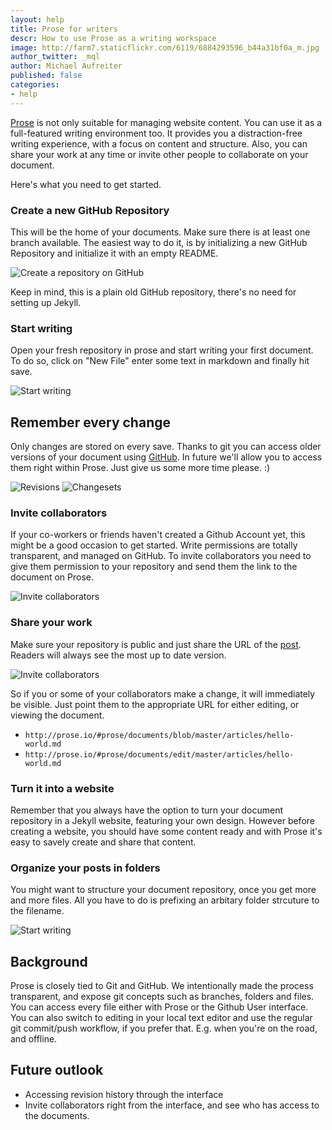 ```yaml
---
layout: help
title: Prose for writers
descr: How to use Prose as a writing workspace 
image: http://farm7.staticflickr.com/6119/6884293596_b44a31bf0a_m.jpg
author_twitter: _mql
author: Michael Aufreiter
published: false
categories:
- help
---
```

[Prose](http://prose.io) is not only suitable for managing website content. You can use it as a full-featured writing environment too. It provides you a distraction-free writing experience, with a focus on content and structure. Also, you can share your work at any time or invite other people to collaborate on your document. 

Here's what you need to get started.

### Create a new GitHub Repository

This will be the home of your documents. Make sure there is at least one branch available. The easiest way to do it, is by initializing a new GitHub Repository and initialize it with an empty README. 

![Create a repository on GitHub](http://prose.io/images/screenshots/prose-for-writers/create-repository.png)

Keep in mind, this is a plain old GitHub repository, there's no need for setting up Jekyll.


### Start writing

Open your fresh repository in prose and start writing your first document. To do so, click on "New File" enter some text in markdown and finally hit save.

![Start writing](http://prose.io/images/screenshots/prose-for-writers/start-writing.png)


## Remember every change

Only changes are stored on every save. Thanks to git you can access older versions of your document using [GitHub](https://github.com/prose/documents/commits/master). In future we'll allow you to access them right within Prose. Just give us some more time please. :)

![Revisions](http://prose.io/images/screenshots/prose-for-writers/revisions.png)
![Changesets](http://prose.io/images/screenshots/prose-for-writers/changesets.png)


### Invite collaborators

If your co-workers or friends haven't created a Github Account yet, this might be a good occasion to get started. Write permissions are totally transparent, and managed on GitHub. To invite collaborators you need to give them permission to your repository and send them the link to the document on Prose.

![Invite collaborators](http://prose.io/images/screenshots/prose-for-writers/add-collaborators.png)

### Share your work

Make sure your repository is public and just share the URL of the [post](http://prose.io/#prose/documents/blob/master/articles/hello-world.md). Readers will always see the most up to date version.

![Invite collaborators](http://prose.io/images/screenshots/prose-for-writers/share.png)

So if you or some of your collaborators make a change, it will immediately be visible. Just point them to the appropriate URL for either editing, or viewing the document.

- `http://prose.io/#prose/documents/blob/master/articles/hello-world.md`
- `http://prose.io/#prose/documents/edit/master/articles/hello-world.md`


### Turn it into a website

Remember that you always have the option to turn your document repository in a Jekyll website, featuring your own design. However before creating a website, you should have some content ready and with Prose it's easy to savely create and share that content.

### Organize your posts in folders

You might want to structure your document repository, once you get more and more files. All you have to do is prefixing an arbitary folder strcuture to the filename.

![Start writing](http://prose.io/images/screenshots/prose-for-writers/start-writing.png)

## Background

Prose is closely tied to Git and GitHub. We intentionally made the process transparent, and expose git concepts such as branches, folders and files. You can access every file either with Prose or the Github User interface. You can also switch to editing in your local text editor and use the regular git commit/push workflow, if you prefer that. E.g. when you're on the road, and offline.


## Future outlook

- Accessing revision history through the interface
- Invite collaborators right from the interface, and see who has access to the documents.